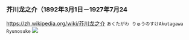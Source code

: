 ### 芥川龙之介（1892年3月1日－1927年7月24
https://zh.wikipedia.org/wiki/芥川龙之介
`あくたがわ りゅうのすけAkutagawa Ryunosuke`
![](https://upload.wikimedia.org/wikipedia/commons/1/10/Akutagawa_Ryunosuke_photo2.jpg)